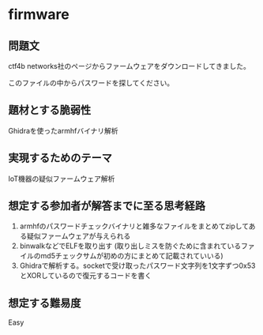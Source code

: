 # firmware

## 問題文

ctf4b networks社のページからファームウェアをダウンロードしてきました。

このファイルの中からパスワードを探してください。

## 題材とする脆弱性

Ghidraを使ったarmhfバイナリ解析

## 実現するためのテーマ

IoT機器の疑似ファームウェア解析

## 想定する参加者が解答までに至る思考経路

1. armhfのパスワードチェックバイナリと雑多なファイルをまとめてzipしてある疑似ファームウェアが与えられる
2. binwalkなどでELFを取り出す (取り出しミスを防ぐために含まれているファイルのmd5チェックサムが初めの方にまとめて記載されていいる)
3. Ghidraで解析する。socketで受け取ったパスワード文字列を1文字ずつ0x53とXORしているので復元するコードを書く

## 想定する難易度

Easy
